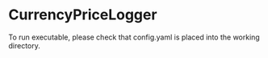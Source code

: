 # CurrencyPriceLogger
To run executable, please check that config.yaml is placed into the working directory.

